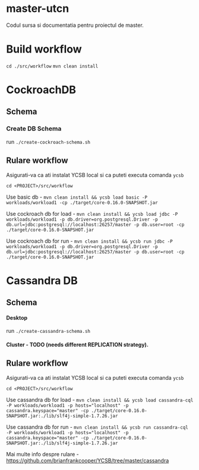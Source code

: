 # master-utcn
Codul sursa si documentatia pentru proiectul de master.

# Build workflow

`cd ./src/workflow`
`mvn clean install`

# CockroachDB

## Schema

### Create DB Schema

run `./create-cockroach-schema.sh`

## Rulare workflow

Asigurati-va ca ati instalat YCSB local si ca puteti executa comanda `ycsb`

`cd <PROJECT>/src/workflow`

Use basic db - 
`mvn clean install && ycsb load basic -P  workloads/workload1 -cp ./target/core-0.16.0-SNAPSHOT.jar`

Use cockroach db for load - `mvn clean install && ycsb load jdbc -P workloads/workload1 -p db.driver=org.postgresql.Driver -p db.url=jdbc:postgresql://localhost:26257/master -p db.user=root -cp ./target/core-0.16.0-SNAPSHOT.jar`

Use cockroach db for run - `mvn clean install && ycsb run jdbc -P workloads/workload1 -p db.driver=org.postgresql.Driver -p db.url=jdbc:postgresql://localhost:26257/master -p db.user=root -cp ./target/core-0.16.0-SNAPSHOT.jar`

# Cassandra DB

## Schema

#### Desktop

run `./create-cassandra-schema.sh`

#### Cluster - TODO (needs different REPLICATION strategy).

## Rulare workflow

Asigurati-va ca ati instalat YCSB local si ca puteti executa comanda `ycsb`

`cd <PROJECT>/src/workflow`

Use cassandra db for load - `mvn clean install && ycsb load cassandra-cql -P workloads/workload1 -p hosts="localhost" -p cassandra.keyspace="master" -cp ./target/core-0.16.0-SNAPSHOT.jar:./lib/slf4j-simple-1.7.26.jar`

Use cassandra db for run - `mvn clean install && ycsb run cassandra-cql -P workloads/workload1 -p hosts="localhost" -p cassandra.keyspace="master" -cp ./target/core-0.16.0-SNAPSHOT.jar:./lib/slf4j-simple-1.7.26.jar`

Mai multe info despre rulare - https://github.com/brianfrankcooper/YCSB/tree/master/cassandra